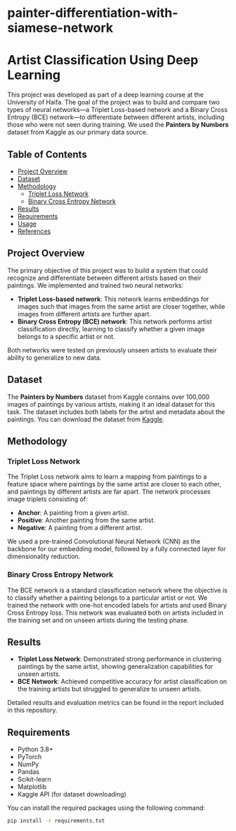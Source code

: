 # painter-differentiation-with-siamese-network
# Artist Classification Using Deep Learning

This project was developed as part of a deep learning course at the University of Haifa. The goal of the project was to build and compare two types of neural networks—a Triplet Loss-based network and a Binary Cross Entropy (BCE) network—to differentiate between different artists, including those who were not seen during training. We used the **Painters by Numbers** dataset from Kaggle as our primary data source.

## Table of Contents
- [Project Overview](#project-overview)
- [Dataset](#dataset)
- [Methodology](#methodology)
  - [Triplet Loss Network](#triplet-loss-network)
  - [Binary Cross Entropy Network](#binary-cross-entropy-network)
- [Results](#results)
- [Requirements](#requirements)
- [Usage](#usage)
- [References](#references)

## Project Overview
The primary objective of this project was to build a system that could recognize and differentiate between different artists based on their paintings. We implemented and trained two neural networks:
- **Triplet Loss-based network**: This network learns embeddings for images such that images from the same artist are closer together, while images from different artists are further apart.
- **Binary Cross Entropy (BCE) network**: This network performs artist classification directly, learning to classify whether a given image belongs to a specific artist or not.

Both networks were tested on previously unseen artists to evaluate their ability to generalize to new data.

## Dataset
The **Painters by Numbers** dataset from Kaggle contains over 100,000 images of paintings by various artists, making it an ideal dataset for this task. The dataset includes both labels for the artist and metadata about the paintings. You can download the dataset from [Kaggle](https://www.kaggle.com/c/painter-by-numbers/data).

## Methodology

### Triplet Loss Network
The Triplet Loss network aims to learn a mapping from paintings to a feature space where paintings by the same artist are closer to each other, and paintings by different artists are far apart. The network processes image triplets consisting of:
- **Anchor**: A painting from a given artist.
- **Positive**: Another painting from the same artist.
- **Negative**: A painting from a different artist.

We used a pre-trained Convolutional Neural Network (CNN) as the backbone for our embedding model, followed by a fully connected layer for dimensionality reduction.

### Binary Cross Entropy Network
The BCE network is a standard classification network where the objective is to classify whether a painting belongs to a particular artist or not. We trained the network with one-hot encoded labels for artists and used Binary Cross Entropy loss. This network was evaluated both on artists included in the training set and on unseen artists during the testing phase.

## Results
- **Triplet Loss Network**: Demonstrated strong performance in clustering paintings by the same artist, showing generalization capabilities for unseen artists.
- **BCE Network**: Achieved competitive accuracy for artist classification on the training artists but struggled to generalize to unseen artists.

Detailed results and evaluation metrics can be found in the report included in this repository.

## Requirements
- Python 3.8+
- PyTorch
- NumPy
- Pandas
- Scikit-learn
- Matplotlib
- Kaggle API (for dataset downloading)

You can install the required packages using the following command:
```bash
pip install -r requirements.txt
